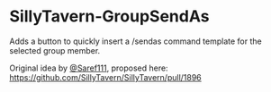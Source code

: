 # SillyTavern-GroupSendAs
Adds a button to quickly insert a /sendas command template for the selected group member.

Original idea by [@Saref111](https://github.com/Saref111), proposed here: https://github.com/SillyTavern/SillyTavern/pull/1896
